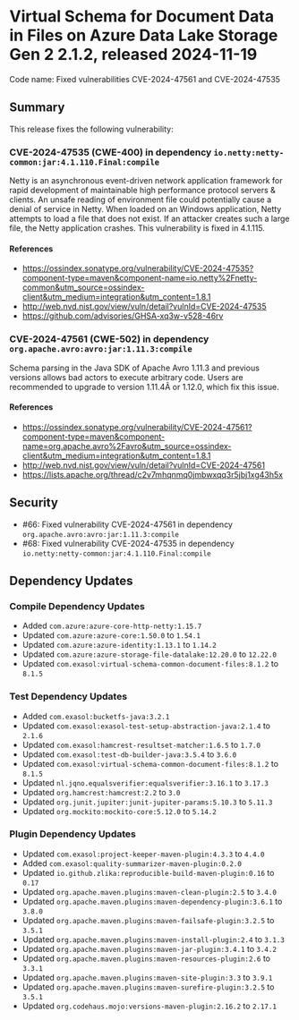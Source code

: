 # Virtual Schema for Document Data in Files on Azure Data Lake Storage Gen 2 2.1.2, released 2024-11-19

Code name: Fixed vulnerabilities CVE-2024-47561 and CVE-2024-47535

## Summary

This release fixes the following vulnerability:

### CVE-2024-47535 (CWE-400) in dependency `io.netty:netty-common:jar:4.1.110.Final:compile`
Netty is an asynchronous event-driven network application framework for rapid development of maintainable high performance protocol servers & clients. An unsafe reading of environment file could potentially cause a denial of service in Netty. When loaded on an Windows application, Netty attempts to load a file that does not exist. If an attacker creates such a large file, the Netty application crashes. This vulnerability is fixed in 4.1.115.
#### References
* https://ossindex.sonatype.org/vulnerability/CVE-2024-47535?component-type=maven&component-name=io.netty%2Fnetty-common&utm_source=ossindex-client&utm_medium=integration&utm_content=1.8.1
* http://web.nvd.nist.gov/view/vuln/detail?vulnId=CVE-2024-47535
* https://github.com/advisories/GHSA-xq3w-v528-46rv

### CVE-2024-47561 (CWE-502) in dependency `org.apache.avro:avro:jar:1.11.3:compile`
Schema parsing in the Java SDK of Apache Avro 1.11.3 and previous versions allows bad actors to execute arbitrary code.
Users are recommended to upgrade to version 1.11.4Â  or 1.12.0, which fix this issue.
#### References
* https://ossindex.sonatype.org/vulnerability/CVE-2024-47561?component-type=maven&component-name=org.apache.avro%2Favro&utm_source=ossindex-client&utm_medium=integration&utm_content=1.8.1
* http://web.nvd.nist.gov/view/vuln/detail?vulnId=CVE-2024-47561
* https://lists.apache.org/thread/c2v7mhqnmq0jmbwxqq3r5jbj1xg43h5x

## Security

* #66: Fixed vulnerability CVE-2024-47561 in dependency `org.apache.avro:avro:jar:1.11.3:compile`
* #68: Fixed vulnerability CVE-2024-47535 in dependency `io.netty:netty-common:jar:4.1.110.Final:compile`

## Dependency Updates

### Compile Dependency Updates

* Added `com.azure:azure-core-http-netty:1.15.7`
* Updated `com.azure:azure-core:1.50.0` to `1.54.1`
* Updated `com.azure:azure-identity:1.13.1` to `1.14.2`
* Updated `com.azure:azure-storage-file-datalake:12.20.0` to `12.22.0`
* Updated `com.exasol:virtual-schema-common-document-files:8.1.2` to `8.1.5`

### Test Dependency Updates

* Added `com.exasol:bucketfs-java:3.2.1`
* Updated `com.exasol:exasol-test-setup-abstraction-java:2.1.4` to `2.1.6`
* Updated `com.exasol:hamcrest-resultset-matcher:1.6.5` to `1.7.0`
* Updated `com.exasol:test-db-builder-java:3.5.4` to `3.6.0`
* Updated `com.exasol:virtual-schema-common-document-files:8.1.2` to `8.1.5`
* Updated `nl.jqno.equalsverifier:equalsverifier:3.16.1` to `3.17.3`
* Updated `org.hamcrest:hamcrest:2.2` to `3.0`
* Updated `org.junit.jupiter:junit-jupiter-params:5.10.3` to `5.11.3`
* Updated `org.mockito:mockito-core:5.12.0` to `5.14.2`

### Plugin Dependency Updates

* Updated `com.exasol:project-keeper-maven-plugin:4.3.3` to `4.4.0`
* Added `com.exasol:quality-summarizer-maven-plugin:0.2.0`
* Updated `io.github.zlika:reproducible-build-maven-plugin:0.16` to `0.17`
* Updated `org.apache.maven.plugins:maven-clean-plugin:2.5` to `3.4.0`
* Updated `org.apache.maven.plugins:maven-dependency-plugin:3.6.1` to `3.8.0`
* Updated `org.apache.maven.plugins:maven-failsafe-plugin:3.2.5` to `3.5.1`
* Updated `org.apache.maven.plugins:maven-install-plugin:2.4` to `3.1.3`
* Updated `org.apache.maven.plugins:maven-jar-plugin:3.4.1` to `3.4.2`
* Updated `org.apache.maven.plugins:maven-resources-plugin:2.6` to `3.3.1`
* Updated `org.apache.maven.plugins:maven-site-plugin:3.3` to `3.9.1`
* Updated `org.apache.maven.plugins:maven-surefire-plugin:3.2.5` to `3.5.1`
* Updated `org.codehaus.mojo:versions-maven-plugin:2.16.2` to `2.17.1`
